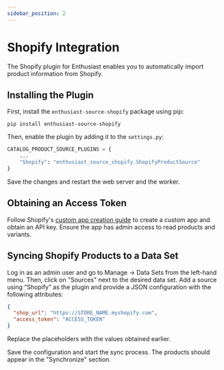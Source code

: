 ```yaml
---
sidebar_position: 2
---
```


# Shopify Integration

The Shopify plugin for Enthusiast enables you to automatically import product information from Shopify.

## Installing the Plugin


First, install the `enthusiast-source-shopify` package using pip:

```shell
pip install enthusiast-source-shopify
```

Then, enable the plugin by adding it to the `settings.py`:

```python title="server/pecl/settings.py"
CATALOG_PRODUCT_SOURCE_PLUGINS = {
    ...
    "Shopify": "enthusiast_source_shopify.ShopifyProductSource"
}
```

Save the changes and restart the web server and the worker.

## Obtaining an Access Token

Follow Shopify's [custom app creation guide](https://help.shopify.com/en/manual/apps/app-types/custom-apps#update-admin-api-scopes-for-a-custom-app) to create a custom app and obtain an API key. Ensure the app has admin access to read products and variants.

## Syncing Shopify Products to a Data Set

Log in as an admin user and go to Manage → Data Sets from the left-hand menu. Then, click on "Sources" next to the desired data set.
Add a source using “Shopify” as the plugin and provide a JSON configuration with the following attributes:
```json
{
  "shop_url": "https://STORE_NAME.myshopify.com",
  "access_token": "ACCESS_TOKEN"
}
```

Replace the placeholders with the values obtained earlier.

Save the configuration and start the sync process. The products should appear in the "Synchronize" section.
